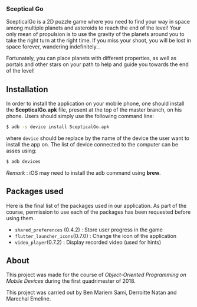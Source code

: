 ### Sceptical Go

 ScepticalGo is a 2D puzzle game where you need to find your way in space among multiple planets and asteroids to reach the end of the level! Your only mean of propulsion is to use the gravity of the planets around you to take the right turn at the right time. If you miss your shoot, you will be lost in space forever, wandering indefinitely... 

Fortunately, you can place planets with different properties, as well as portals and other stars on your path to help and guide you towards the end of the level!

## Installation
In order to install the application on your mobile phone, one should install the **ScepticalGo.apk** file, present at the top of the master branch, on his phone.
Users should simply use the following command line:
```sh
$ adb -s device install ScepticalGo.apk
```
where `device` should be replace by the name of the device the user want to install the app on. The list of device connected to the computer can be asses using: 
```sh
$ adb devices
```
*Remark* : iOS may need to install the adb command using **brew**.
## Packages used
Here is the final list of the packages used in our application. As part of the course, permission to use each of the packages has been requested before using them.
-   `shared_preferences` (0.4.2) : Store user progress in the game
-   `flutter_launcher_icons`(0.7.0) : Change the icon of the application
-   `video_player`(0.7.2) : Display recorded video (used for hints)
## About

This project was made for the course of *Object-Oriented Programming on Mobile Devices* during the first quadrimester of 2018.

This project was carried out by  Ben Mariem Sami, Derroitte Natan and Marechal Emeline.
